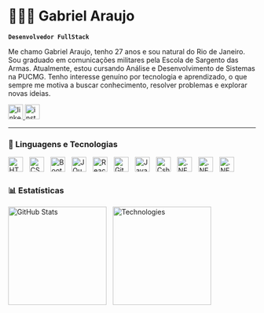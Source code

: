 # 👩🏻‍💻 Gabriel Araujo

**`Desenvolvedor FullStack`**

Me chamo Gabriel Araujo, tenho 27 anos e sou natural do Rio de Janeiro. Sou graduado em comunicações militares pela Escola de Sargento das Armas. Atualmente, estou cursando Análise e Desenvolvimento de Sistemas na PUCMG. Tenho interesse genuíno por tecnologia e aprendizado, o que sempre me motiva a buscar conhecimento, resolver problemas e explorar novas ideias.

<p align="left">
    <a href="https://www.linkedin.com/in/gabrielslaraujo">
        <img 
            alt="linkedin logo" 
            title="linkedin logo" 
            src="https://cdn-icons-png.flaticon.com/512/174/174857.png" style="width:30px; height: 30px"
        />
    </a>
    <a href="https://www.instagram.com/araujogaabriel_/)">
        <img 
            alt="instagram logo" 
            title="instagram logo" 
            src="https://brunopalmahidroponia.com.br/wp-content/uploads/2020/07/logo-instagram-png-fundo-transparente.png" style="width:30px; height: 30px"
        />
    </a>
</p>

---

### 🤖 Linguagens e Tecnologias

<img 
    align="left" 
    alt="HTML"
    title="HTML" 
    width="30px" 
    style="padding-right: 10px;" 
    src="https://cdn.jsdelivr.net/gh/devicons/devicon@latest/icons/html5/html5-original.svg" 
/>
<img 
    align="left" 
    alt="CSS" 
    title="CSS"
    width="30px" 
    style="padding-right: 10px;" 
    src="https://cdn.jsdelivr.net/gh/devicons/devicon@latest/icons/css3/css3-original.svg" 
/>
<img 
    align="left" 
    alt="Bootstrap"
    title="Bootstrap" 
    width="30px" 
    style="padding-right: 10px;" 
    src="https://cdn.jsdelivr.net/gh/devicons/devicon@latest/icons/bootstrap/bootstrap-original.svg" 
/>
<img 
    align="left" 
    alt="JQuery" 
    title="JQuery"
    width="30px" 
    style="padding-right: 10px;" 
    src="https://cdn.jsdelivr.net/gh/devicons/devicon@latest/icons/jquery/jquery-original.svg" 
/>
<img 
    align="left" 
    alt="React"
    title="React" 
    width="30px" 
    style="padding-right: 10px;" 
    src="https://cdn.jsdelivr.net/gh/devicons/devicon@latest/icons/react/react-original.svg" 
/>
<img 
    align="left" 
    alt="Git" 
    title="Git"
    width="30px" 
    style="padding-right: 10px;" 
    src="https://cdn.jsdelivr.net/gh/devicons/devicon@latest/icons/git/git-original.svg" 
/>
<img 
    align="left" 
    alt="JavaScript" 
    title="JavaScript"
    width="30px" 
    style="padding-right: 10px;" 
    src="https://cdn.jsdelivr.net/gh/devicons/devicon@latest/icons/javascript/javascript-original.svg" 
/>
<img 
    align="left" 
    alt="Csharp" 
    title="Csharp"
    width="30px" 
    style="padding-right: 10px;" 
    src="https://cdn.jsdelivr.net/gh/devicons/devicon@latest/icons/csharp/csharp-original.svg" 
/>
<img 
    align="left" 
    alt=".NET" 
    title=".NET"
    width="30px" 
    style="padding-right: 10px;" 
    src="https://cdn.jsdelivr.net/gh/devicons/devicon@latest/icons/dot-net/dot-net-original.svg" 
/>
<img 
    align="left" 
    alt=".NET" 
    title=".NET"
    width="30px" 
    style="padding-right: 10px;" 
    src="https://cdn.jsdelivr.net/gh/devicons/devicon@latest/icons/mysql/mysql-plain-wordmark.svg" 
/>
<img 
    align="left" 
    alt=".NET" 
    title=".NET"
    width="30px" 
    style="padding-right: 10px;" 
    src="https://cdn.jsdelivr.net/gh/devicons/devicon@latest/icons/postgresql/postgresql-original.svg" 
/>

<br/>
<br/>

### 📊 Estatísticas
<p>
  <img 
    align="left" 
    alt="GitHub Stats" 
    height="200" 
    style="padding-right: 10px;" 
    src="https://github-readme-stats.vercel.app/api?username=gabrielaaraujodev&show_icons=true&theme=dark&include_all_commits=true" 
  />

<img 
      align="left" 
      alt="Technologies" 
      height="200" 
      src="https://github-readme-stats.vercel.app/api/top-langs/?username=gabrielaaraujodev&theme=dark&layout=compact&custom_title=Tecnologias&langs_count=9" 
  />
